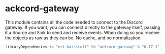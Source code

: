 # ackcord-gateway

This module contains all the code needed to connect to the Discord gateway. If you want, you can connect directly to the
gateway itself, passing it a Source and Sink to send and receive events. When doing so you receive the objects as raw as
they can be. No cache, and no normalization.

```scala
libraryDependencies += "net.katsstuff" %% "ackcord-gateway" % "0.17.1"
```